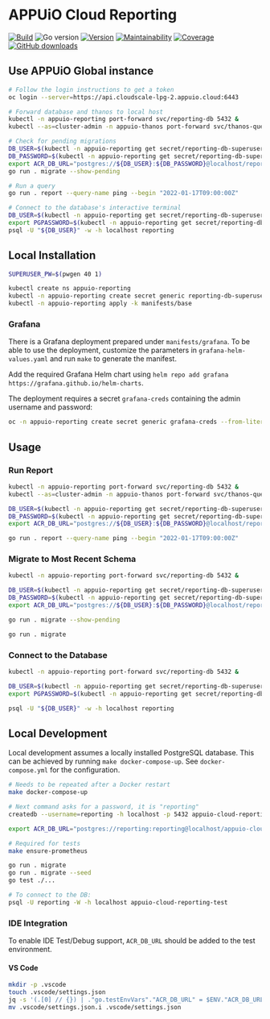 # APPUiO Cloud Reporting

[![Build](https://img.shields.io/github/workflow/status/appuio/appuio-cloud-reporting/Test)][build]
![Go version](https://img.shields.io/github/go-mod/go-version/appuio/appuio-cloud-reporting)
[![Version](https://img.shields.io/github/v/release/appuio/appuio-cloud-reporting)][releases]
[![Maintainability](https://img.shields.io/codeclimate/maintainability/appuio/appuio-cloud-reporting)][codeclimate]
[![Coverage](https://img.shields.io/codeclimate/coverage/appuio/appuio-cloud-reporting)][codeclimate]
[![GitHub downloads](https://img.shields.io/github/downloads/appuio/appuio-cloud-reporting/total)][releases]

[build]: https://github.com/appuio/appuio-cloud-reporting/actions?query=workflow%3ATest
[releases]: https://github.com/appuio/appuio-cloud-reporting/releases
[codeclimate]: https://codeclimate.com/github/appuio/appuio-cloud-reporting

## Use APPUiO Global instance

```sh
# Follow the login instructions to get a token
oc login --server=https://api.cloudscale-lpg-2.appuio.cloud:6443

# Forward database and thanos to local host
kubectl -n appuio-reporting port-forward svc/reporting-db 5432 &
kubectl --as=cluster-admin -n appuio-thanos port-forward svc/thanos-query 9090 &

# Check for pending migrations
DB_USER=$(kubectl -n appuio-reporting get secret/reporting-db-superuser -o jsonpath='{.data.user}' | base64 --decode)
DB_PASSWORD=$(kubectl -n appuio-reporting get secret/reporting-db-superuser -o jsonpath='{.data.password}' | base64 --decode)
export ACR_DB_URL="postgres://${DB_USER}:${DB_PASSWORD}@localhost/reporting?sslmode=disable"
go run . migrate --show-pending

# Run a query
go run . report --query-name ping --begin "2022-01-17T09:00:00Z"

# Connect to the database's interactive terminal
DB_USER=$(kubectl -n appuio-reporting get secret/reporting-db-superuser -o jsonpath='{.data.user}' | base64 --decode)
export PGPASSWORD=$(kubectl -n appuio-reporting get secret/reporting-db-superuser -o jsonpath='{.data.password}' | base64 --decode)
psql -U "${DB_USER}" -w -h localhost reporting
```

## Local Installation

```sh
SUPERUSER_PW=$(pwgen 40 1)

kubectl create ns appuio-reporting
kubectl -n appuio-reporting create secret generic reporting-db-superuser --from-literal=user=reporting-db-superuser "--from-literal=password=${SUPERUSER_PW}"
kubectl -n appuio-reporting apply -k manifests/base
```

### Grafana

There is a Grafana deployment prepared under `manifests/grafana`.
To be able to use the deployment, customize the parameters in `grafana-helm-values.yaml` and run `make` to generate the manifest.

Add the required Grafana Helm chart using `helm repo add grafana https://grafana.github.io/helm-charts`.

The deployment requires a secret `grafana-creds` containing the admin username and password:

```sh
oc -n appuio-reporting create secret generic grafana-creds --from-literal=admin-password=$(pwgen 40 1) --from-literal=admin-user=admin
```

## Usage

### Run Report

```sh
kubectl -n appuio-reporting port-forward svc/reporting-db 5432 &
kubectl --as=cluster-admin -n appuio-thanos port-forward svc/thanos-query 9090 &

DB_USER=$(kubectl -n appuio-reporting get secret/reporting-db-superuser -o jsonpath='{.data.user}' | base64 --decode)
DB_PASSWORD=$(kubectl -n appuio-reporting get secret/reporting-db-superuser -o jsonpath='{.data.password}' | base64 --decode)
export ACR_DB_URL="postgres://${DB_USER}:${DB_PASSWORD}@localhost/reporting?sslmode=disable"

go run . report --query-name ping --begin "2022-01-17T09:00:00Z"
```

### Migrate to Most Recent Schema

```sh
kubectl -n appuio-reporting port-forward svc/reporting-db 5432 &

DB_USER=$(kubectl -n appuio-reporting get secret/reporting-db-superuser -o jsonpath='{.data.user}' | base64 --decode)
DB_PASSWORD=$(kubectl -n appuio-reporting get secret/reporting-db-superuser -o jsonpath='{.data.password}' | base64 --decode)
export ACR_DB_URL="postgres://${DB_USER}:${DB_PASSWORD}@localhost/reporting?sslmode=disable"

go run . migrate --show-pending

go run . migrate
```

### Connect to the Database

```sh
kubectl -n appuio-reporting port-forward svc/reporting-db 5432 &

DB_USER=$(kubectl -n appuio-reporting get secret/reporting-db-superuser -o jsonpath='{.data.user}' | base64 --decode)
export PGPASSWORD=$(kubectl -n appuio-reporting get secret/reporting-db-superuser -o jsonpath='{.data.password}' | base64 --decode)

psql -U "${DB_USER}" -w -h localhost reporting
```

## Local Development

Local development assumes a locally installed PostgreSQL database.
This can be achieved by running `make docker-compose-up`.
See `docker-compose.yml` for the configuration.

```sh
# Needs to be repeated after a Docker restart
make docker-compose-up  

# Next command asks for a password, it is "reporting"
createdb --username=reporting -h localhost -p 5432 appuio-cloud-reporting-test

export ACR_DB_URL="postgres://reporting:reporting@localhost/appuio-cloud-reporting-test?sslmode=disable"

# Required for tests
make ensure-prometheus

go run . migrate
go run . migrate --seed
go test ./...

# To connect to the DB:
psql -U reporting -W -h localhost appuio-cloud-reporting-test
```

### IDE Integration

To enable IDE Test/Debug support, `ACR_DB_URL` should be added to the test environment.

#### VS Code

```sh
mkdir -p .vscode
touch .vscode/settings.json
jq -s '(.[0] // {}) | ."go.testEnvVars"."ACR_DB_URL" = $ENV."ACR_DB_URL"' .vscode/settings.json > .vscode/settings.json.i
mv .vscode/settings.json.i .vscode/settings.json
```
